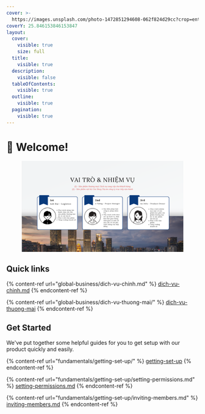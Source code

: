```yaml
---
cover: >-
  https://images.unsplash.com/photo-1472851294608-062f824d29cc?crop=entropy&cs=srgb&fm=jpg&ixid=M3wxOTcwMjR8MHwxfHNlYXJjaHw5fHxzaG9wcGluZ3xlbnwwfHx8fDE2OTgzNTU3NDB8MA&ixlib=rb-4.0.3&q=85
coverY: 25.846153846153847
layout:
  cover:
    visible: true
    size: full
  title:
    visible: true
  description:
    visible: false
  tableOfContents:
    visible: true
  outline:
    visible: true
  pagination:
    visible: true
---
```


# 👋 Welcome!

<figure><img src=".gitbook/assets/New Project (3).png" alt=""><figcaption></figcaption></figure>

## Quick links

{% content-ref url="global-business/dich-vu-chinh.md" %}
[dich-vu-chinh.md](global-business/dich-vu-chinh.md)
{% endcontent-ref %}

{% content-ref url="global-business/dich-vu-thuong-mai/" %}
[dich-vu-thuong-mai](global-business/dich-vu-thuong-mai/)
{% endcontent-ref %}

## Get Started

We've put together some helpful guides for you to get setup with our product quickly and easily.

{% content-ref url="fundamentals/getting-set-up/" %}
[getting-set-up](fundamentals/getting-set-up/)
{% endcontent-ref %}

{% content-ref url="fundamentals/getting-set-up/setting-permissions.md" %}
[setting-permissions.md](fundamentals/getting-set-up/setting-permissions.md)
{% endcontent-ref %}

{% content-ref url="fundamentals/getting-set-up/inviting-members.md" %}
[inviting-members.md](fundamentals/getting-set-up/inviting-members.md)
{% endcontent-ref %}
